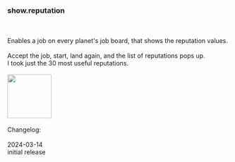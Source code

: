 ### show.reputation
<br>
<br>
Enables a job on every planet's job board, that shows the reputation values.<br>
<br>
Accept the job, start, land again, and the list of reputations pops up.<br>
I took just the 30 most useful reputations.<br>
<br>
<img src='https://raw.githubusercontent.com/zuckung/endless-sky-plugins/master/myplugins/show.reputation/screenshot.jpg' width='100'>
<br>
<br>
Changelog:<br>
<br>
2024-03-14<br>
initial release<br>

